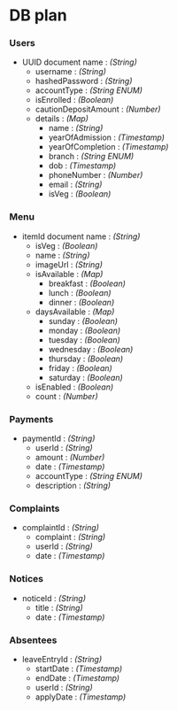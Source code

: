 # DB plan

### **Users**   
  - UUID document name : *(String)*
    - username : *(String)*
    - hashedPassword : *(String)*
    - accountType : *(String ENUM)*
    - isEnrolled : *(Boolean)*
    - cautionDepositAmount : *(Number)*
    - details : *(Map)*
      - name : *(String)*
      - yearOfAdmission : *(Timestamp)*
      - yearOfCompletion : *(Timestamp)*
      - branch : *(String ENUM)*
      - dob : *(Timestamp)*
      - phoneNumber : *(Number)*
      - email : *(String)*
      - isVeg : *(Boolean)*

### **Menu**
- itemId document name : *(String)*
  - isVeg : *(Boolean)*
  - name : *(String)*
  - imageUrl : *(String)*
  - isAvailable : *(Map)*
    - breakfast : *(Boolean)*
    - lunch : *(Boolean)*
    - dinner : *(Boolean)*
  - daysAvailable : *(Map)*
    - sunday : *(Boolean)*
    - monday : *(Boolean)*
    - tuesday : *(Boolean)*
    - wednesday : *(Boolean)*
    - thursday : *(Boolean)*
    - friday : *(Boolean)*
    - saturday : *(Boolean)*
  - isEnabled : *(Boolean)*
  - count : *(Number)*
  
### **Payments**
- paymentId : *(String)*
  - userId : *(String)*
  - amount : *(Number)*
  - date : *(Timestamp)*
  - accountType : *(String ENUM)*
  - description : *(String)*

### **Complaints**
- complaintId : *(String)*
  - complaint : *(String)*
  - userId : *(String)*
  - date : *(Timestamp)*

### **Notices**
- noticeId : *(String)*
  - title : *(String)*
  - date : *(Timestamp)*

### **Absentees**
- leaveEntryId : *(String)*
  - startDate : *(Timestamp)*
  - endDate : *(Timestamp)*
  - userId : *(String)*
  - applyDate : *(Timestamp)*
